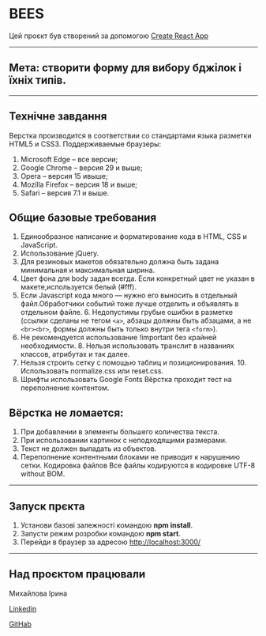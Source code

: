 # BEES

Цей проєкт був створений за допомогою
[Create React App](https://github.com/facebook/create-react-app)

---

## **Мета**: створити форму для вибору бджілок і їхніх типів.

---

## **Технічне завдання**

Верстка производится в соответствии со стандартами языка разметки HTML5 и CSS3. Поддерживаемые
браузеры:

1. Microsoft Edge – все версии;
2. Google Chrome – версия 29 и выше;
3. Opera – версия 15 ивыше;
4. Mozilla Firefox – версия 18 и выше;
5. Safari – версия 7.1 и выше.

## Общие базовые требования

1. Единообразное написание и форматирование кода в HTML, CSS и JavaScript.
2. Использование jQuery.
3. Для резиновых макетов обязательно должна быть задана минимальная и максимальная ширина.
4. Цвет фона для body задан всегда. Если конкретный цвет не указан в макете,используется белый
   (#fff).
5. Если Javascript кода много — нужно его выносить в отдельный файл.Обработчики событий тоже лучше
   отделить и объявлять в отдельном файле. 6. Недопустимы грубые ошибки в разметке (ссылки сделаны
   не тегом `<a>`, абзацы должны быть абзацами, а не `<br><br>`, формы должны быть только внутри
   тега `<form>`).
6. Не рекомендуется использование !important без крайней необходимости. 8. Нельзя использовать
   транслит в названиях классов, атрибутах и так далее.
7. Нельзя строить сетку с помощью таблиц и позиционирования. 10. Использовать normalize.css или
   reset.css.
8. Шрифты использовать Google Fonts Вёрстка проходит тест на переполнение контентом.

## Вёрстка не ломается:

1. При добавлении в элементы большего количества текста.
2. При использовании картинок с неподходящими размерами.
3. Текст не должен выпадать из объектов.
4. Переполнение контентными блоками не приводит к нарушению сетки. Кодировка файлов Все файлы
   кодируются в кодировке UTF-8 without BOM.

---

## Запуск прєкта

1. Установи базові залежності командою **npm install**.
2. Запусти режим розробки командою **npm start**.
3. Перейди в браузер за адресою <http://localhost:3000/>

---

## Над проєктом працювали

Михайлова Ірина

[Linkedin](linkedin.com/in/iryna-mykhailova10)

[GitHab](https://github.com/Irinka1010)
